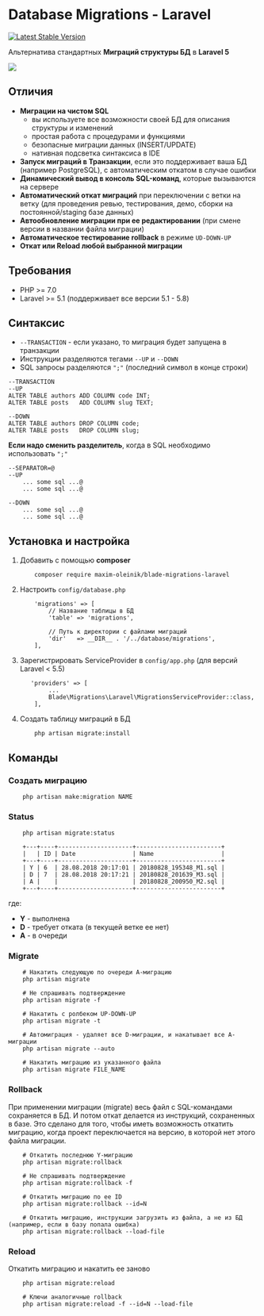 Database Migrations - Laravel
==========================
[![Latest Stable Version](https://poser.pugx.org/maxim-oleinik/blade-migrations-laravel/v/stable)](https://packagist.org/packages/maxim-oleinik/blade-migrations-laravel)

Альтернатива стандартных **Миграций структуры БД** в **Laravel 5**

![](https://habrastorage.org/webt/9w/hm/1i/9whm1icwtg7per-15vfhyjejcx8.png)

Отличия
-----------
* **Миграции на чистом SQL**
    * вы используете все возможности своей БД для описания структуры и изменений
    * простая работа с процедурами и функциями
    * безопасные миграции данных (INSERT/UPDATE)
    * нативная подсветка синтаксиса в IDE
* **Запуск миграций в Транзакции**, если это поддерживает ваша БД (например PostgreSQL), с автоматическим откатом в случае ошибки
* **Динамический вывод в консоль SQL-команд**, которые вызываются на сервере
* **Автоматический откат миграций** при переключении с ветки на ветку (для проведения ревью, тестирования, демо, сборки на постоянной/staging базе данных)
* **Автообновление миграции при ее редактировании** (при смене версии в названии файла миграции)
* **Автоматическое тестирование rollback** в режиме `UD-DOWN-UP`
* **Откат или Reload любой выбранной миграции**


Требования
---------
* PHP >= 7.0
* Laravel >= 5.1 (поддерживает все версии 5.1 - 5.8)


Синтаксис
---------
* `--TRANSACTION` - если указано, то миграция будет запущена в транзакции
* Инструкции разделяются тегами `--UP` и `--DOWN`
* SQL запросы разделяются `";"` (последний символ в конце строки)
```
--TRANSACTION
--UP
ALTER TABLE authors ADD COLUMN code INT;
ALTER TABLE posts   ADD COLUMN slug TEXT;

--DOWN
ALTER TABLE authors DROP COLUMN code;
ALTER TABLE posts   DROP COLUMN slug;
```

**Если надо сменить разделитель**, когда в SQL необходимо использовать `";"`
```
--SEPARATOR=@
--UP
    ... some sql ...@
    ... some sql ...@

--DOWN
    ... some sql ...@
    ... some sql ...@
```




Установка и настройка
---------

1. Добавить с помощью **composer**
    ```
        composer require maxim-oleinik/blade-migrations-laravel
    ```

2. Настроить `config/database.php`
    ```
        'migrations' => [
            // Название таблицы в БД
            'table' => 'migrations',

            // Путь к директории с файлами миграций
            'dir'   => __DIR__ . '/../database/migrations',
        ],
    ```

3. Зарегистрировать ServiceProvider в `config/app.php` (для версий Laravel < 5.5)
    ```
       'providers' => [
            ...
            Blade\Migrations\Laravel\MigrationsServiceProvider::class,
        ],
    ```

4. Создать таблицу миграций в БД
    ```
        php artisan migrate:install
    ```


Команды
---------

### Создать миграцию
```
    php artisan make:migration NAME
```


### Status
```
    php artisan migrate:status

    +---+----+---------------------+------------------------+
    |   | ID | Date                | Name                   |
    +---+----+---------------------+------------------------+
    | Y | 6  | 28.08.2018 20:17:01 | 20180828_195348_M1.sql |
    | D | 7  | 28.08.2018 20:17:21 | 20180828_201639_M3.sql |
    | A |    |                     | 20180828_200950_M2.sql |
    +---+----+---------------------+------------------------+
```
где:
* **Y** - выполнена
* **D** - требует отката (в текущей ветке ее нет)
* **A** - в очереди


### Migrate
```
    # Накатить следующую по очереди А-миграцию
    php artisan migrate

    # Не спрашивать подтверждение
    php artisan migrate -f

    # Накатить с ролбеком UP-DOWN-UP
    php artisan migrate -t

    # Автомиграция - удаляет все D-миграции, и накатывает все А-миграции
    php artisan migrate --auto

    # Накатить миграцию из указанного файла
    php artisan migrate FILE_NAME
```


### Rollback

При применении миграции (migrate) весь файл с SQL-командами сохраняется в БД. И потом откат делается из инструкций, сохраненных в базе.
Это сделано для того, чтобы иметь возможность откатить миграцию, когда проект переключается на версию, в которой нет этого файла миграции.
```
    # Откатить последнюю Y-миграцию
    php artisan migrate:rollback

    # Не спрашивать подтверждение
    php artisan migrate:rollback -f

    # Откатить миграцию по ее ID
    php artisan migrate:rollback --id=N

    # Откатить миграцию, инструкции загрузить из файла, а не из БД (например, если в базу попала ошибка)
    php artisan migrate:rollback --load-file
```


### Reload
Откатить миграцию и накатить ее заново
```
    php artisan migrate:reload

    # Ключи аналогичные rollback
    php artisan migrate:reload -f --id=N --load-file
```
